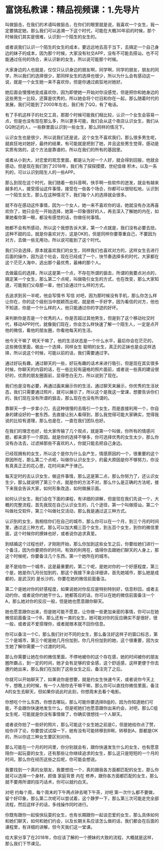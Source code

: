 # 富饶私教课：精品视频课：1.先导片

叫做狙击，在我们的术语叫做狙击，在你们的眼里就是说，我喜欢一个女生，我一定要搞定她，那么我们可以追溯一下这个时代，可能在大概30年前的时候，那个时候我们其实是很难，认识到一个陌生的女生的。

或者说我们认识一个陌生的女生的成本，要远远地去高于当下，去搞定一个自己身边的妹子的成本，因为那个时候，大家没有社交APP，没有不可能去搭讪，也不可能通过任何的场合，来认识新的女生，所以说可能那个时候。

大家身边的人也就是，仅仅只认识身边的朋友啊，同学啊，同学的朋友，朋友的同学，所以我们的选择很少，那同样女生的选择也很少，所以为什么会有感动这一说，就是一个女生她一来不喜欢你，但是你通过疯狂地对她好。

她后面会慢慢地变成喜欢你，因为即使她一开始对你没感觉，但是把你和她身边的这些男生一比较，还算是优秀的，所以她会将个烂旧和你在一起，那么随着时代的发展，我们可能到了2000年左右，我们有了QQ，有了电话。

有了手机这样子的社交工具，那那个时候可能我们相比较，认识一个女生会容易一点，但是也没有现在那么多，所以更多可能，我们会从这个夜店认识女生，我们从QQ附近的人，一些群里面认识到一些女生，那么同样的情况下。

认识女生也是很少，所以说我们还是说，这个女生不喜欢我们，那么很多男生呢，就疯狂地对她好，最终的结果，有可能就是把到了她，并且这些男生觉得，感动是实质有效的，这个方法是靠谱的，所以在我们的所有的基因里。

或者从小到大，对恋爱的观念里面，都是认为对一个人好，就会得到回报，他就会感动，但是现在我们到了2018年，我们有了探探摸摸，世纪佳缘 积木，以及一系列的，可以认识到陌生人的一些APP。

那么到现在这个时代，我们随着一些抖音啊，快手啊一些软件的迸发，就会有越来越多的人，接受搭讪这件事情，接受在一些各个场合，你都可以很轻松地，认识到一个陌生女生，那么在这种情况下，我们每个人的选择就会很多。

就不存在感动这件事情，因为一个女人，她一来不喜欢你的话，她就没有办法再喜欢你了，她只会在一开始选择，她第一印象很好的人，再去深入了解她的内在，如果她看你第一眼，都没有感觉的话，你做任何事情。

她都不会有所感动，所以这个我想告诉大家，第一个点就是，我们没有必要去扭，这种不甜的瓜，就是你喜欢对方，这是OK的，但是同样你要尊重自己，不要因为对方，去做一些无用功，所以说可能到了这个时代。

我们只会选择，原本就喜欢我们的女生，同样我们也喜欢对方的，这样女生去进行后面的操作，因为这个社会，现在已经成了一个，快节奏选择多的时代，大家都在这个茫茫人海中，逃出那个最优秀，最棒的那个人。

去做最后的选择，所以这是第一个点，不存在所谓的狙击，所谓的我要点对点的，搞定某一个女生，那么第二个点呢，叫做吸引女生的方式，也在改变，那么大家知道，可能我们父母那一辈，他们会通过什么样的方式。

去追求到另一半呢，他会写情书 写信 对吧，因为那时候没有手机，那么你怎么样让你在，你的这个级别当中脱颖而出呢，就是练一手好字，因为看信的对方，他也不知道，你是一个什么样的人，他只能通过你的字迹的好坏。

来判断你是否是一个优秀的人，你是否超过其他男生，但是到了这个移动社交时代，移动APP时代，就像我们现在，你会怎么样快速了解一个陌生人，一定是点开他的微信，看他的朋友圈，你看他每天的生活。

他今天干嘛了 明天干嘛了，他的生活状态是一个什么水平，最后你会在茫茫的，这些微信里面，做出一个选择，同样女生 聪明的女生，真正的正妹也是会这样选择，所以说这个时候，可能以前的话，我们需要通过字。

通过好玩有趣，通过聊天的一些，好玩有趣的话术来进行吸引，但是现在其实很多时候，你聊天的内容的话，在一些比较有逼格的照片面前，或者说一些真的建设很好的，优质的朋友圈面前，显得苍白无力，所以说到了现在。

我们也是没有必要，再通过画来展示你的生活，通过聊天来展示，你优秀的生活状态，我们只需要通过照片，就可以展示了，所以这个是我这一堂课，想要告诉你们的，我们现在没有所谓的狙击，那么现在也没有所谓的。

靠聊天一步一步拿小刀，去这种很慢的去吸引一个女生，而是直接利用一个，你自身的建设好的一套东西，去直接让别人看得到，那么我觉得可能大家确实，觉得我说的比较有道理，那么也是在，一直在我们团队也好。

在我们的理念也好，给大家传输了几个观点，就是第一个叫做，你所有的情感问题，都来源于一个原因，就是你的选择不够多，你可选择优秀的女生太少，那么你没有办法去，过滤掉那些不喜欢的人，你就只能去把自己身边。

已经现拥有的女生，所以这个是你为什么会产生，情感原因的一个，很重要的这个原因所在，那么第二个点呢，叫做你认识女生少，的最大原因是你不够努力，你没有真真正正的花心思，花时间来严于律己。

每天定时的去认识女生，做这件事情，那么这是第二点，那么你努力了，还认识女生少，那么就说明了第三个点，就是你的方法不对，那么什么是正确的方法呢，接下来我会告诉大家，如何形象改造，如何做展示面。

如何认识女生，我们会在下面的课程，有详细的讲解，但是现在我们先说一个，大概的完整流程，首先我现在自己认识女生的，几个途径，第一个叫做搭讪，第二个叫做社交软件，第三个叫做社交活动，那么我是通过这三种方式。

认识到的女生，我相信你们在自己的城市，那么你可以在一个月，到三个月的时间里，通过这三种方式，那么可以加大概三百个女生，到五百个女生，到你的微信里面，这个时候你的撩妹也好，或者说你追求真爱。

到结婚这个过程也好，才刚刚开始，那么你加到这些女生之后，你要给她们进行一个备注，因为你要把你的时间，有效的利用在，值得你去跟她们聊天的人身上，那这个时候呢，你要备注几个东西，第一个她所在的城市。

是不是给你一个城市，这是最重要的，第二个呢，是她对你的一个好感程度，第三个是，她是你几月份加到的，那这个我接下来会详细讲，首先她城市，那么她是成都的，是武汉的 是长沙的，你要在她的微信前面备注。

第二个是她对你的好感程度，如果说她对你反应是特别特别好，信息秒回，或者主动约你，或者说你约她干什么，她都答应的话，你可以在她的微信前面备注一个A，那么她对你的反应一般，但是她也愿意跟你聊天。

她也愿意跟你出来，但是她可能不愿意，让你做一些更加亲密的事情，你可以在她微信前面备注一个B，那么还有一类的女生，她可能对你的反应确实不是很好，很一般，或者说不爱搭理你，或者就根本就不回你信息。

你可以备注一个C，那么我们针对不同的女生，那么备注好这样子的窗口标志，第二个是城市，第三个呢是她几月份加到，你几月份加到的她，这个很重要，因为女生她了解你需要一个过渡的时间。

那么你需要让她在你的微信里面，不停地被你的这个存在感，她的时间被你的朋友圈所霸占，到一定的时间，她才会有足够的安全感，这个舒适感，这样更便于你去邀约她出来，那么我们在加到了这些女生之后，备注完了之后。

你就可以开始聊天了，如果说你是想要，就是约女生快速今天，或者说你今天上午，想晚上的时候，有一个人陪你去干嘛干嘛，那么你可以直找你微信里面，备注A的女生去聊天，但如果你说此时此刻，你想周末去看个电影。

你想吃个什么东西，你想去哪玩，那么可能你要选择B组的，因为你知道她们可能，不会跟你快速地发生什么，但是呢她们也愿意跟你出来约会，对吧，那么C组女生呢，可能就是你没有事情做了，你确实很想找一个人聊天。

或者说你拍了一些好的照片，那么可能这个女生她之前是C，但是她给你点了赞，给你评了论，你要尝试试探一下，她有没有可能转移到B啊，转移到A，那都是OK的，所以你这三种女生要区别对待。

那么可能在一个月的时间里，你分别就会有，跟你快速发生什么的女生，也有愿意陪你一起玩耍的女生，还有那些让你继续追求的女生，那么这只是短短的一个月的时间，那么你在经历这些之后呢，你可能会想说。

我要找到一个真的女朋友，我要想找一个，真的跟我各方面都匹配的女生，那么你就可以选择一个身材，颜值 家庭背景 内在 修养，跟你各方面都匹配的女生，那么就不要用所谓的技巧话术，你可以就约白天。

对吧 约每个周，每个周末的下午两点钟去喝下午茶，对吧 第一次什么都不要做，留个好印象，那么第二次呢可以尝试着，这个静罗一下，那么第三次可能走完全部流程，然后这样子的话，多线操作同时进行。

你既有跟你一起愉快玩耍的女生，也有长期跟你一起谈恋爱的女生，那么具体如何和她们聊天，如何和她们约会，以及长期关系应该怎么做的话，我们都会在后面的课程里，有详细的讲解，但今天我们这一堂课。

给大家分享了在2018年，你应该了解的一个撩妹的大致的流程，大概就是这样，那么我们下节课见。